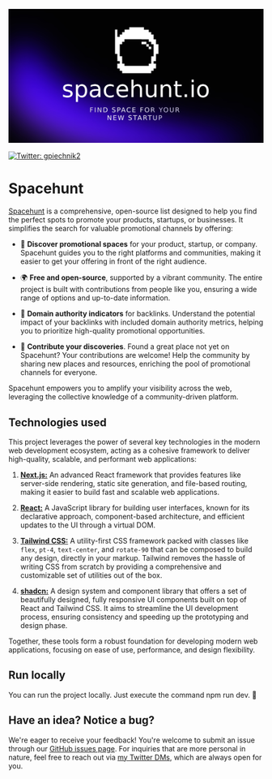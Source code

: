 ![Spacehunt - Hunt space for your new product](/public/spacehunt-image-banner.jpg)

[![Twitter: gpiechnik2](https://img.shields.io/twitter/follow/gpiechnik2.svg?style=social)](https://twitter.com/gpiechnik2)

# Spacehunt

[Spacehunt](https://spacehunt.io) is a comprehensive, open-source list designed to help you find the perfect spots to promote your products, startups, or businesses. It simplifies the search for valuable promotional channels by offering:

- 🚀 **Discover promotional spaces** for your product, startup, or company. Spacehunt guides you to the right platforms and communities, making it easier to get your offering in front of the right audience.

- 🌍 **Free and open-source**, supported by a vibrant community. The entire project is built with contributions from people like you, ensuring a wide range of options and up-to-date information.

- 🔗 **Domain authority indicators** for backlinks. Understand the potential impact of your backlinks with included domain authority metrics, helping you to prioritize high-quality promotional opportunities.

- 🤝 **Contribute your discoveries**. Found a great place not yet on Spacehunt? Your contributions are welcome! Help the community by sharing new places and resources, enriching the pool of promotional channels for everyone.

Spacehunt empowers you to amplify your visibility across the web, leveraging the collective knowledge of a community-driven platform.


## Technologies used

This project leverages the power of several key technologies in the modern web development ecosystem, acting as a cohesive framework to deliver high-quality, scalable, and performant web applications:

1. [**Next.js:**](https://nextjs.org) An advanced React framework that provides features like server-side rendering, static site generation, and file-based routing, making it easier to build fast and scalable web applications.

2. [**React:**](https://reactjs.org) A JavaScript library for building user interfaces, known for its declarative approach, component-based architecture, and efficient updates to the UI through a virtual DOM.

3. [**Tailwind CSS:**](https://tailwindcss.com) A utility-first CSS framework packed with classes like `flex`, `pt-4`, `text-center`, and `rotate-90` that can be composed to build any design, directly in your markup. Tailwind removes the hassle of writing CSS from scratch by providing a comprehensive and customizable set of utilities out of the box.

4. [**shadcn:**](https://ui.shadcn.com) A design system and component library that offers a set of beautifully designed, fully responsive UI components built on top of React and Tailwind CSS. It aims to streamline the UI development process, ensuring consistency and speeding up the prototyping and design phase.

Together, these tools form a robust foundation for developing modern web applications, focusing on ease of use, performance, and design flexibility.

## Run locally

You can run the project locally. Just execute the command npm run dev. 🚀

## Have an idea? Notice a bug?

We're eager to receive your feedback! You're welcome to submit an issue through our [GitHub issues page](https://github.com/gpiechnik2/spacehunt/issues). For inquiries that are more personal in nature, feel free to reach out via [my Twitter DMs](https://twitter.com/gpiechnik2), which are always open for you.
